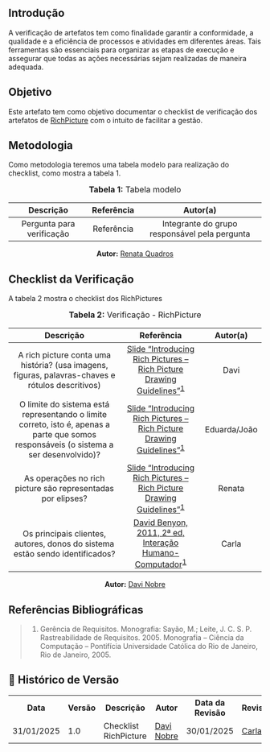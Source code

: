 ## Introdução
A verificação de artefatos tem como finalidade garantir a conformidade, a qualidade e a eficiência de processos e atividades em diferentes áreas. Tais ferramentas são essenciais para organizar as etapas de execução e assegurar que todas as ações necessárias sejam realizadas de maneira adequada. 

## Objetivo
Este artefato tem como objetivo documentar o checklist de verificação dos artefatos de [RichPicture](../../Desenvolvimento/apps_avaliados.md) com o intuito de facilitar a gestão.

## Metodologia
Como metodologia teremos uma tabela modelo para realização do checklist, como mostra a tabela 1. 

<center>
<font size="3"><b>Tabela 1:</b> Tabela modelo </font>

| Descrição | Referência | Autor(a) |
|:---------:|:---------:|:-----------:|
| Pergunta para verificação | Referência | Integrante do grupo responsável pela pergunta |

<p align="center"><b>Autor:</b> <a href="https://github.com/Renatinha28">Renata Quadros</a></p> 
</center>

## Checklist da Verificação
A tabela 2 mostra o checklist dos RichPictures

<center>
<font size="3"><b>Tabela 2:</b> Verificação - RichPicture </font>

| Descrição | Referência | Autor(a) |
|:---------:|:---------:|:-----------:|
| A rich picture conta uma história? (usa imagens, figuras, palavras-chaves e rótulos descritivos) | [Slide “Introducing Rich Pictures – Rich Picture Drawing Guidelines”](../../assets/images/RP1.png)<sup>[1](#ref1) | Davi |
| O limite do sistema está representando o limite correto, isto é, apenas a parte que somos responsáveis (o sistema a ser desenvolvido)? | [Slide “Introducing Rich Pictures – Rich Picture Drawing Guidelines”](../../assets/images/RP5.png)<sup>[1](#ref1)  | Eduarda/João |
| As operações no rich picture são representadas por elipses?  | [Slide “Introducing Rich Pictures – Rich Picture Drawing Guidelines”](../../assets/images/RP2.png)<sup>[1](#ref1)  | Renata |
| Os principais clientes, autores, donos do sistema estão sendo identificados? | [David Benyon, 2011, 2ª ed, Interação Humano-Computador](../../assets/images/RP8.png)<sup>[1](#ref1)  | Carla |


<p align="center"><b>Autor:</b> <a href="https://github.com/Renatinha28">Davi Nobre</a></p> 
</center>

## Referências Bibliográficas
> 1. <a id="ref1"></a> Gerência de Requisitos. Monografia: Sayão, M.; Leite, J. C. S. P. Rastreabilidade de Requisitos. 2005. Monografia – Ciência da Computação – Pontifícia Universidade Católica do Rio de Janeiro, Rio de Janeiro, 2005.


## :round_pushpin: Histórico de Versão 

<div align="center">
    <table>
        <tr>
            <th>Data</th>
            <th>Versão</th>
            <th>Descrição</th>
            <th>Autor</th>
            <th>Data da Revisão</th>
            <th>Revisor</th>
        </tr>
        <tr>
            <td>31/01/2025</td>
            <td>1.0</td>
            <td>Checklist RichPicture</td>
            <td><a href="https://github.com/Jagaima">Davi Nobre</a></td>
            <td>30/01/2025</td>
            <td><a href="https://github.com/ccarlaa">Carla</a></td>
        </tr>
    </table>
</div>